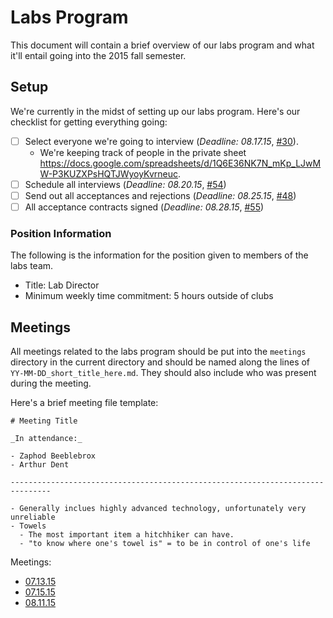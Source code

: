 # Labs Program

This document will contain a brief overview of our labs program and what it'll
entail going into the 2015 fall semester.

## Setup

We're currently in the midst of setting up our labs program. Here's our
checklist for getting everything going:

- [ ] Select everyone we're going to interview (_Deadline: 08.17.15_,
  [#30](https://github.com/hackedu/hackedu/issues/30)).
  - We're keeping track of people in the private sheet
    https://docs.google.com/spreadsheets/d/1Q6E36NK7N_mKp_LJwMW-P3KUZXPsHQTJWyoyKvrneuc.
- [ ] Schedule all interviews (_Deadline: 08.20.15_,
  [#54](https://github.com/hackedu/hackedu/issues/31))
- [ ] Send out all acceptances and rejections (_Deadline: 08.25.15_,
  [#48](https://github.com/hackedu/hackedu/issues/48))
- [ ] All acceptance contracts signed (_Deadline: 08.28.15_,
  [#55](https://github.com/hackedu/hackedu/issues/55))

### Position Information

The following is the information for the position given to members of the labs
team.

- Title: Lab Director
- Minimum weekly time commitment: 5 hours outside of clubs

## Meetings

All meetings related to the labs program should be put into the `meetings`
directory in the current directory and should be named along the lines of
`YY-MM-DD_short_title_here.md`. They should also include who was present during
the meeting.

Here's a brief meeting file template:

```
# Meeting Title

_In attendance:_

- Zaphod Beeblebrox
- Arthur Dent

-------------------------------------------------------------------------------

- Generally inclues highly advanced technology, unfortunately very unreliable
- Towels
  - The most important item a hitchhiker can have.
  - "to know where one's towel is" = to be in control of one's life
```

Meetings:

- [07.13.15](meetings/15-07-13_initial_brainstorm.md)
- [07.15.15](meetings/15-07-15_club_things.md)
- [08.11.15](meetings/15-08-11_accepting_first_12.md)
